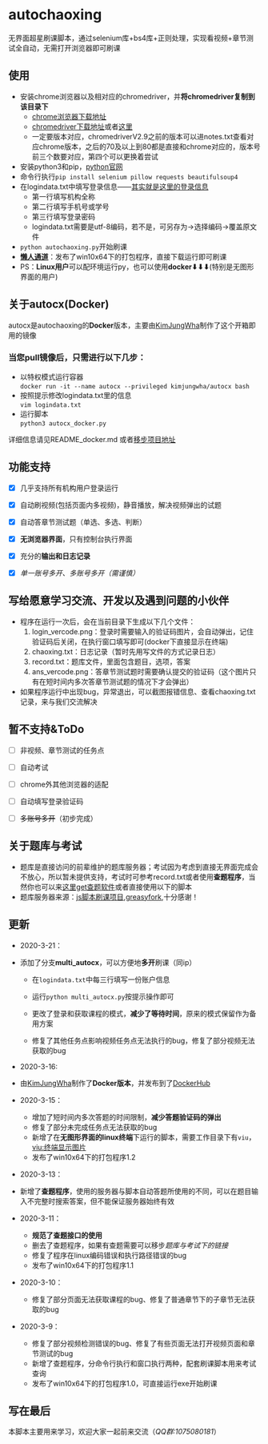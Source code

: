 # autochaoxing

无界面超星刷课脚本，通过selenium库+bs4库+正则处理，实现看视频+章节测试全自动，无需打开浏览器即可刷课



## 使用

- 安装chrome浏览器以及相对应的chromedriver，并**将chromedriver复制到该目录下**
  - [chrome浏览器下载地址](https://www.google.cn/chrome/)
  - [chromedriver下载地址](http://npm.taobao.org/mirrors/chromedriver/)或者[这里](http://chromedriver.storage.googleapis.com/index.html)
  - 一定要版本对应，chromedriverV2.9之前的版本可以进notes.txt查看对应chrome版本，之后的70及以上到80都是直接和chrome对应的，版本号前三个数要对应，第四个可以更换着尝试
- 安装python3和pip，[python官网](https://www.python.org)
- 命令行执行`pip install selenium pillow requests beautifulsoup4`
- 在logindata.txt中填写登录信息——[其实就是这里的登录信息](https://passport2.chaoxing.com/login?refer=http://i.mooc.chaoxing.com)
  - 第一行填写机构全称
  - 第二行填写手机号或学号
  - 第三行填写登录密码
  - logindata.txt需要是utf-8编码，若不是，可另存为->选择编码->覆盖原文件
- `python autochaoxing.py`开始刷课
- [**懒人通道**](https://github.com/Luoofan/autochaoxing/releases)：发布了win10x64下的打包程序，直接下载运行即可刷课
- PS：**Linux用户**可以配环境运行py，也可以使用**docker⬇⬇⬇**(特别是无图形界面的用户)



## 关于autocx(Docker)

autocx是autochaoxing的**Docker**版本，主要由[KimJungWha](https://github.com/KimJungWha)制作了这个开箱即用的镜像

### 当您pull镜像后，只需进行以下几步：

- 以特权模式运行容器  
  `docker run -it --name autocx --privileged kimjungwha/autocx bash`
- 按照提示修改logindata.txt里的信息   
  `vim logindata.txt`
- 运行脚本  
  `python3 autocx_docker.py`

详细信息请见README_docker.md 或者[移步项目地址](https://hub.docker.com/r/kimjungwha/autocx)



## 功能支持

- [x] 几乎支持所有机构用户登录运行
- [x] 自动刷视频(包括页面内多视频)，静音播放，解决视频弹出的试题
- [x] 自动答章节测试题（单选、多选、判断）
- [x] **无浏览器界面**，只有控制台执行界面
- [x] 充分的**输出和日志记录**
- [x] *单一账号多开、多账号多开（需谨慎）*



## 写给愿意学习交流、开发以及遇到问题的小伙伴

- 程序在运行一次后，会在当前目录下生成以下几个文件：
  1. login_vercode.png：登录时需要输入的验证码图片，会自动弹出，记住验证码后关闭，在执行窗口填写即可(docker下直接显示在终端)
  2. chaoxing.txt：日志记录（暂时先用写文件的方式记录日志）
  3. record.txt：题库文件，里面包含题目，选项，答案
  4. ans_vercode.png：答章节测试题时需要确认提交的验证码（这个图片只有在短时间内多次答章节测试题的情况下才会弹出）
- 如果程序运行中出现bug，异常退出，可以截图报错信息、查看chaoxing.txt记录，来与我们交流解决




## 暂不支持&ToDo

 - [ ] 非视频、章节测试的任务点
 - [ ] 自动考试
 - [ ] chrome外其他浏览器的适配
 - [ ] 自动填写登录验证码
 - [ ] ~~多账号多开~~（初步完成）



## 关于题库与考试

 - 题库是直接访问的前辈维护的题库服务器；考试因为考虑到直接无界面完成会不放心，所以暂未提供支持，考试时可参考record.txt或者使用**查题程序**，当然你也可以来[这里get查题软件](https://github.com/yanyongyu/CXmoocSearchTool)或者直接使用以下的脚本
 - 题库服务器来源：[js脚本刷课项目](https://github.com/CodFrm/cxmooc-tools),[greasyfork](https://greasyfork.org/zh-CN/scripts/369625-%E8%B6%85%E6%98%9F%E7%BD%91%E8%AF%BE%E5%8A%A9%E6%89%8B),十分感谢！



## 更新

- 2020-3-21：

- 添加了分支**multi_autocx**，可以方便地**多开**刷课（同ip）
  - 在`logindata.txt`中每三行填写一份账户信息
  - 运行`python multi_autocx.py`按提示操作即可

  - 更改了登录和获取课程的模式，**减少了等待时间**，原来的模式保留作为备用方案
  - 修复了其他任务点影响视频任务点无法执行的bug，修复了部分视频无法获取的bug

- 2020-3-16:

- 由[KimJungWha](https://github.com/KimJungWha)制作了**Docker版本**，并发布到了[DockerHub](https://hub.docker.com/r/kimjungwha/autocx)

- 2020-3-15：
  - 增加了短时间内多次答题的时间限制，**减少答题验证码的弹出**
  - 修复了部分未完成任务点无法获取的bug
  - 新增了在**无图形界面的linux终端**下运行的脚本，需要工作目录下有`viu`，[viu:终端显示图片](https://github.com/atanunq/viu)
  - 发布了win10x64下的打包程序1.2

- 2020-3-13：

- 新增了**查题程序**，使用的服务器与脚本自动答题所使用的不同，可以在题目输入不完整时搜索答案，但不能保证服务器始终有效

- 2020-3-11：
  - **规范了查题接口的使用**
  - 删去了查题程序，如果有查题需要可以移步*题库与考试下的链接*
  - 修复了程序在linux编码错误和执行路径错误的bug
  - 发布了win10x64下的打包程序1.1

- 2020-3-10：

  - 修复了部分页面无法获取课程的bug、修复了普通章节下的子章节无法获取的bug

- 2020-3-9：

  - 修复了部分视频检测错误的bug、修复了有些页面无法打开视频页面和章节测试的bug
  - 新增了查题程序，分命令行执行和窗口执行两种，配套刷课脚本用来考试查询
  - 发布了win10x64下的打包程序1.0，可直接运行exe开始刷课



## 写在最后

本脚本主要用来学习，欢迎大家一起前来交流（*QQ群:1075080181*）

